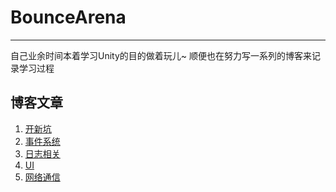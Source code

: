 # BounceArena

---

自己业余时间本着学习Unity的目的做着玩儿~
顺便也在努力写一系列的博客来记录学习过程

## 博客文章
1. [开新坑](http://inspoy.cc/wordpress/index.php/133.html)
2. [事件系统](http://inspoy.cc/wordpress/index.php/135.html)
3. [日志相关]()
4. [UI]()
5. [网络通信]()